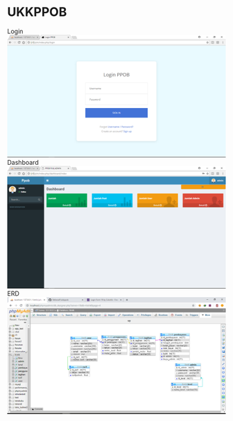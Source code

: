 # UKKPPOB
Login
![alt text](https://github.com/akbarpra/UKKPPOB/blob/master/login.png)
Dashboard
![alt text](https://github.com/akbarpra/UKKPPOB/blob/master/dash.png)
ERD
![alt text](https://github.com/akbarpra/UKKPPOB/blob/master/erd.PNG)
